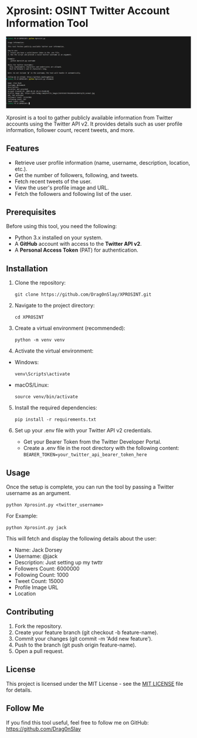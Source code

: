 # Xprosint: OSINT Twitter Account Information Tool
![Xprosint](XPROSINT.png)

Xprosint is a tool to gather publicly available information from Twitter accounts using the Twitter API v2. It provides details such as user profile information, follower count, recent tweets, and more.

## Features

- Retrieve user profile information (name, username, description, location, etc.).
- Get the number of followers, following, and tweets.
- Fetch recent tweets of the user.
- View the user's profile image and URL.
- Fetch the followers and following list of the user.

## Prerequisites

Before using this tool, you need the following:

- Python 3.x installed on your system.
- A **GitHub** account with access to the **Twitter API v2**.
- A **Personal Access Token** (PAT) for authentication.

## Installation

1. Clone the repository:

   `git clone https://github.com/Drag0nSlay/XPROSINT.git`
   
3. Navigate to the project directory:
   
    `cd XPROSINT`<br>
  
3. Create a virtual environment (recommended):

    `python -m venv venv`<br>
  
4. Activate the virtual environment:

- Windows:

    `venv\Scripts\activate`
  
- macOS/Linux:
  
    `source venv/bin/activate`

5. Install the required dependencies:
   
   `pip install -r requirements.txt`<br>

6. Set up your .env file with your Twitter API v2 credentials.
    - Get your Bearer Token from the Twitter Developer Portal.
    - Create a .env file in the root directory with the following content:<br>
    `BEARER_TOKEN=your_twitter_api_bearer_token_here`<br>

## Usage
Once the setup is complete, you can run the tool by passing a Twitter username as an argument.<br>

  `python Xprosint.py <twitter_username>`<br>
  
  For Example:<br>
  
  `python Xprosint.py jack`<br>

  This will fetch and display the following details about the user:

  - Name: Jack Dorsey
  - Username: @jack
  - Description: Just setting up my twttr
  - Followers Count: 6000000
  - Following Count: 1000
  - Tweet Count: 15000
  - Profile Image URL
  - Location<br>

##  Contributing
1. Fork the repository.
2. Create your feature branch (git checkout -b feature-name).
3. Commit your changes (git commit -m 'Add new feature').
4. Push to the branch (git push origin feature-name).
5. Open a pull request.

## License
This project is licensed under the MIT License - see the [MIT LICENSE](LICENSE) file for details.

## Follow Me
If you find this tool useful, feel free to follow me on GitHub:<br>
https://github.com/Drag0nSlay
